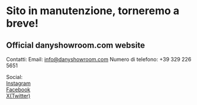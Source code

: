 # Sito in manutenzione, torneremo a breve!

## Official danyshowroom.com website

Contatti:
Email: info@danyshowroom.com
Numero di telefono: +39 329 226 5651

Social:  
[Instagram](https://instagram.com/danyshowroom)  
[Facebook](https://facebook.com/danyshowroom.alpignano/)  
[X(Twitter)](https://x.com/danyshowroom)  
